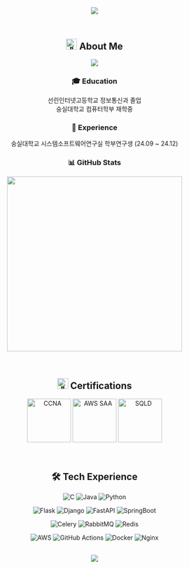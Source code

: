 <header>
  <div align="center">
    <img src="https://capsule-render.vercel.app/api?type=waving&height=300&color=gradient&text=UIJONG%20YANG&fontAlign=39&textBg=false">
  </div>
</header>

<div align="center">
  <h2>
    <img src="https://raw.githubusercontent.com/Tarikul-Islam-Anik/Animated-Fluent-Emojis/master/Emojis/Hand%20gestures/Waving%20Hand.png" alt="👋" width="25" height="25" /> About Me
  </h2>
  
  <a href="https://hits.seeyoufarm.com">
    <img src="https://hits.seeyoufarm.com/api/count/incr/badge.svg?url=https%3A%2F%2Fgithub.com%2FScanf-s&count_bg=%2379C83D&title_bg=%23555555&icon=&icon_color=%23E7E7E7&title=hits&edge_flat=false" />
  </a>
  
  <h3>🎓 Education</h3>
  <p>
    선린인터넷고등학교 정보통신과 졸업<br>
    숭실대학교 컴퓨터학부 재학중
  </p>
  
  <h3>💼 Experience</h3>
  <p>
    숭실대학교 시스템소프트웨어연구실 학부연구생 (24.09 ~ 24.12)
  </p>
  
  <h3>📊 GitHub Stats</h3>
  <p>
    <img src="https://github-readme-stats.vercel.app/api?username=Scanf-s&show_icons=true&theme=radical" width="400"/>
  </p>
  
  <br>

  <h2>
    <img src="https://raw.githubusercontent.com/Tarikul-Islam-Anik/Animated-Fluent-Emojis/master/Emojis/Objects/Scroll.png" alt="📜" width="25" height="25" /> Certifications
  </h2>
  <p>
    <img src="https://github.com/user-attachments/assets/62c90eec-b25f-47ee-8538-1d32c082e55a" width="100" height="100" title="CCNA" alt="CCNA"/>
    <img src="https://github.com/user-attachments/assets/0597dc25-d9a2-47ca-a802-f40f7ffab19b" width="100" height="100" title="AWS SAA" alt="AWS SAA"/>
    <img src="https://github.com/user-attachments/assets/91237053-1d0d-457f-89b1-1a96b75e7cd4" width="100" height="100" title="SQLD" alt="SQLD"/>
  </p>

  <br>
  <h2>
    🛠 Tech Experience
  </h2>

<!-- Languages -->
![C](https://img.shields.io/badge/C-A8B9CC?style=flat-square&logo=c&logoColor=black)
![Java](https://img.shields.io/badge/Java-007396?style=flat-square&logo=java&logoColor=white)
![Python](https://img.shields.io/badge/Python-3776AB?style=flat-square&logo=python&logoColor=white)

<!-- Backend & Web Frameworks -->
![Flask](https://img.shields.io/badge/Flask-000000?style=flat-square&logo=flask&logoColor=white)
![Django](https://img.shields.io/badge/Django-092E20?style=flat-square&logo=django&logoColor=white)
![FastAPI](https://img.shields.io/badge/FastAPI-009688?style=flat-square&logo=fastapi&logoColor=white)
![SpringBoot](https://img.shields.io/badge/SpringBoot-6DB33F?style=flat-square&logo=springboot&logoColor=white)

<!-- Task Frameworks -->
![Celery](https://img.shields.io/badge/Celery-37814A?style=flat-square&logo=celery&logoColor=white)
![RabbitMQ](https://img.shields.io/badge/RabbitMQ-FF6600?style=flat-square&logo=rabbitmq&logoColor=white)
![Redis](https://img.shields.io/badge/Redis-DC382D?style=flat-square&logo=redis&logoColor=white)

<!-- DevOps & Cloud -->
![AWS](https://img.shields.io/badge/AWS-232F3E?style=flat-square&logo=amazon-aws&logoColor=white)
![GitHub Actions](https://img.shields.io/badge/GitHub_Actions-2088FF?style=flat-square&logo=github-actions&logoColor=white)
![Docker](https://img.shields.io/badge/Docker-2496ED?style=flat-square&logo=docker&logoColor=white)
![Nginx](https://img.shields.io/badge/Nginx-009639?style=flat-square&logo=nginx&logoColor=white)

  <br>
  <img src="https://capsule-render.vercel.app/api?type=waving&color=0:E34C26,10:DA5B0B,30:C6538C,75:3572A5,100:A371F7&height=120&animation=fadeIn&section=footer&fontAlign=70">
</div>
